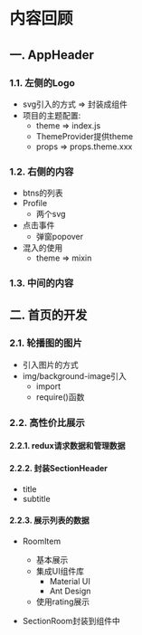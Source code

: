 # 内容回顾

## 一. AppHeader

### 1.1. 左侧的Logo

* svg引入的方式 => 封装成组件
* 项目的主题配置:
  * theme => index.js
  * ThemeProvider提供theme
  * props => props.theme.xxx





### 1.2. 右侧的内容

* btns的列表
* Profile
  * 两个svg
* 点击事件
  * 弹窗popover
* 混入的使用
  * theme => mixin





### 1.3. 中间的内容









## 二. 首页的开发

### 2.1. 轮播图的图片

* 引入图片的方式
* img/background-image引入
  * import
  * require()函数





### 2.2. 高性价比展示

#### 2.2.1. redux请求数据和管理数据







#### 2.2.2. 封装SectionHeader

* title
* subtitle





#### 2.2.3. 展示列表的数据

* RoomItem
  * 基本展示
  * 集成UI组件库
    * Material UI
    * Ant Design
  * 使用rating展示

* SectionRoom封装到组件中







